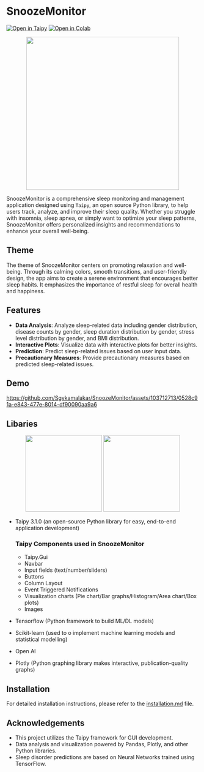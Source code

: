 # SnoozeMonitor

[![Open in Taipy](https://img.shields.io/badge/Open%20in-Taipy-magenta?style=for-the-badge&logo=taipy)](https://snooozemonitor.taipy.cloud/)   [![Open in Colab](https://img.shields.io/badge/Open%20in-Colab-yellow?style=for-the-badge&logo=google-colab)](https://colab.research.google.com/drive/1iUNcDuqsTgx5Z3DtTeSxpK-LcyfBJE0Z?usp=sharing)

<p align=center>
  <img src="https://github.com/Sgvkamalakar/SnoozeMonitor/assets/103712713/167ba0cc-b7ec-49fe-b992-d398931d9964" height="400" width="400"/>
</p>


SnoozeMonitor is a comprehensive sleep monitoring and management application designed using `Taipy`, an open source Python library, to help users track, analyze, and improve their sleep quality. Whether you struggle with insomnia, sleep apnea, or simply want to optimize your sleep patterns, SnoozeMonitor offers personalized insights and recommendations to enhance your overall well-being.

## Theme

The theme of SnoozeMonitor centers on promoting relaxation and well-being. Through its calming colors, smooth transitions, and user-friendly design, the app aims to create a serene environment that encourages better sleep habits. It emphasizes the importance of restful sleep for overall health and happiness.


## Features

- **Data Analysis**: Analyze sleep-related data including gender distribution, disease counts by gender, sleep duration distribution by gender, stress level distribution by gender, and BMI distribution.
- **Interactive Plots**: Visualize data with interactive plots for better insights.
- **Prediction**: Predict sleep-related issues based on user input data.
- **Precautionary Measures**: Provide precautionary measures based on predicted sleep-related issues.
  
## Demo

https://github.com/Sgvkamalakar/SnoozeMonitor/assets/103712713/0528c91a-e843-477e-8014-df90090aa9a6

## Libaries


<p align="center">
<img src="https://github.com/Sgvkamalakar/SnoozeMonitor/assets/103712713/d146958b-a344-4921-9812-26b09d3f10a6" height='200' width='200'/>
<img src="https://github.com/Sgvkamalakar/SnoozeMonitor/assets/103712713/5c265f75-9956-4823-82bd-654601952fad" height='200' width='200'/>
</p>


- Taipy 3.1.0 (an open-source Python library for easy, end-to-end application development)
  
  ### Taipy Components used in SnoozeMonitor
  - Taipy.Gui
  - Navbar
  - Input fields (text/number/sliders)
  - Buttons
  - Column Layout
  - Event Triggered Notifications
  - Visualization charts (Pie chart/Bar graphs/Histogram/Area chart/Box plots)
  - Images
    
- Tensorflow (Python framework to build ML/DL models)
- Scikit-learn (used to o implement machine learning models and statistical modelling)
- Open AI
- Plotly (Python graphing library makes interactive, publication-quality graphs)


## Installation

For detailed installation instructions, please refer to the [installation.md](installation.md) file.

## Acknowledgements
- This project utilizes the Taipy framework for GUI development.
- Data analysis and visualization powered by Pandas, Plotly, and other Python libraries.
- Sleep disorder predictions are based on Neural Networks trained using TensorFlow.
